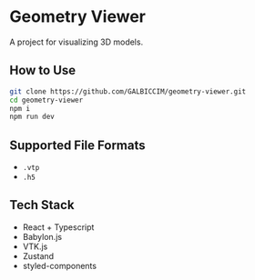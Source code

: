 # Geometry Viewer

A project for visualizing 3D models.

## How to Use

```bash
git clone https://github.com/GALBICCIM/geometry-viewer.git
cd geometry-viewer
npm i
npm run dev
```

## Supported File Formats

- `.vtp`
- `.h5`

## Tech Stack

- React + Typescript
- Babylon.js
- VTK.js
- Zustand
- styled-components

